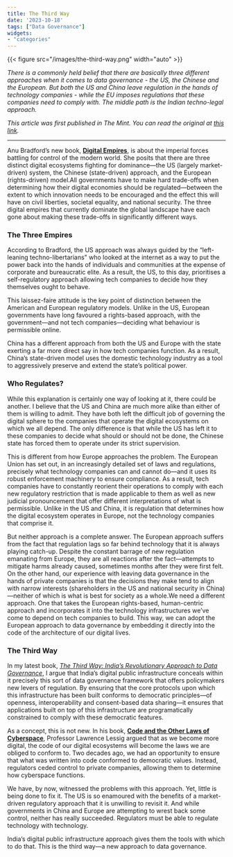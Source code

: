 ```yaml
---
title: The Third Way
date: '2023-10-18'
tags: ["Data Governance"]
widgets: 
- "categories"
---
```

{{< figure src="/images/the-third-way.png" width="auto" >}}

*There is a commonly held belief that there are basically three different approaches when it comes to data governance - the US, the Chinese and the European. But both the US and China leave regulation in the hands of technology companies - while the EU imposes regulations that these companies need to comply with. The middle path is the Indian techno-legal approach.*

<!--more-->
*This article was first published in The Mint. You can read the original at [this link](https://www.livemint.com/opinion/online-views/our-digital-regime-best-balances-innovation-and-safety-11697545370107.html).*

---

Anu Bradford’s new book, __[Digital Empires](https://www.amazon.com/gp/product/B0CCJY6PYD?storeType=ebooks&content-id=amzn1.sym.9b9db8b9-f1d1-4709-bcd1-ee4716425412)__, is about the imperial forces battling for control of the modern world. She posits that there are three distinct digital ecosystems fighting for dominance—the US (largely market-driven) system, the Chinese (state-driven) approach, and the European (rights-driven) model.All governments have to make hard trade-offs when determining how their digital economies should be regulated—between the extent to which innovation needs to be encouraged and the effect this will have on civil liberties, societal equality, and national security. The three digital empires that currently dominate the global landscape have each gone about making these trade-offs in significantly different ways.

### The Three Empires

According to Bradford, the US approach was always guided by the “left-leaning techno-libertarians" who looked at the internet as a way to put the power back into the hands of individuals and communities at the expense of corporate and bureaucratic elite. As a result, the US, to this day, prioritises a self-regulatory approach allowing tech companies to decide how they themselves ought to behave.

This laissez-faire attitude is the key point of distinction between the American and European regulatory models. Unlike in the US, European governments have long favoured a rights-based approach, with the government—and not tech companies—deciding what behaviour is permissible online.

China has a different approach from both the US and Europe with the state exerting a far more direct say in how tech companies function. As a result, China’s state-driven model uses the domestic technology industry as a tool to aggressively preserve and extend the state’s political power.

### Who Regulates?

While this explanation is certainly one way of looking at it, there could be another. I believe that the US and China are much more alike than either of them is willing to admit. They have both left the difficult job of governing the digital sphere to the companies that operate the digital ecosystems on which we all depend. The only difference is that while the US has left it to these companies to decide what should or should not be done, the Chinese state has forced them to operate under its strict supervision.

This is different from how Europe approaches the problem. The European Union has set out, in an increasingly detailed set of laws and regulations, precisely what technology companies can and cannot do—and it uses its robust enforcement machinery to ensure compliance. As a result, tech companies have to constantly reorient their operations to comply with each new regulatory restriction that is made applicable to them as well as new judicial pronouncement that offer different interpretations of what is permissible. Unlike in the US and China, it is regulation that determines how the digital ecosystem operates in Europe, not the technology companies that comprise it.

But neither approach is a complete answer. The European approach suffers from the fact that regulation lags so far behind technology that it is always playing catch-up. Despite the constant barrage of new regulation emanating from Europe, they are all reactions after the fact—attempts to mitigate harms already caused, sometimes months after they were first felt. On the other hand, our experience with leaving data governance in the hands of private companies is that the decisions they make tend to align with narrow interests (shareholders in the US and national security in China)—neither of which is what is best for society as a whole.We need a different approach. One that takes the European rights-based, human-centric approach and incorporates it into the technology infrastructures we’ve come to depend on tech companies to build. This way, we can adopt the European approach to data governance by embedding it directly into the code of the architecture of our digital lives.

### The Third Way

In my latest book, *[The Third Way: India’s Revolutionary Approach to Data Governance](https://www.amazon.in/THIRD-WAY-Revolutionary-Approach-Governance/dp/9353452635)*, I argue that India’s digital public infrastructure conceals within it precisely this sort of data governance framework that offers policymakers new levers of regulation. By ensuring that the core protocols upon which this infrastructure has been built conforms to democratic principles—of openness, interoperability and consent-based data sharing—it ensures that applications built on top of this infrastructure are programatically constrained to comply with these democratic features.

As a concept, this is not new. In his book, __[Code and the Other Laws of Cyberspace](https://www.amazon.in/Code-Other-Cyberspace-Lawrence-Lessig/dp/0465039138/ref=sr_1_1?crid=1JQD8R1QC270A&keywords=code+and+the+other+laws+of+cyberspace&qid=1697618918&s=books&sprefix=code+and+the+other+laws+of+cyberspac,stripbooks,217&sr=1-1)__, Professor Lawrence Lessig argued that as we become more digital, the code of our digital ecosystems will become the laws we are obliged to conform to. Two decades ago, we had an opportunity to ensure that what was written into code conformed to democratic values. Instead, regulators ceded control to private companies, allowing them to determine how cyberspace functions.

We have, by now, witnessed the problems with this approach. Yet, little is being done to fix it. The US is so enamoured with the benefits of a market-driven regulatory approach that it is unwilling to revisit it. And while governments in China and Europe are attempting to wrest back some control, neither has really succeeded. Regulators must be able to regulate technology with technology.

India’s digital public infrastructure approach gives them the tools with which to do that. This is the third way—a new approach to data governance.
